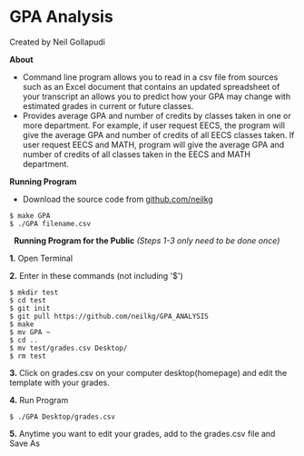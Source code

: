 # GPA Analysis
Created by Neil Gollapudi

**About**
- Command line program allows you to read in a csv file from sources such as an Excel document that contains an updated spreadsheet of your transcript an allows you to predict how your GPA may change with estimated grades in current or future classes.
- Provides average GPA and number of credits by classes taken in one or more department. For example, if user request EECS, the program will give the average GPA and number of credits of all EECS classes taken. If user request EECS and MATH, program will give the average GPA and number of credits of all classes taken in the EECS and MATH department.


**Running Program**
- Download the source code from [github.com/neilkg](https://github.com/neilkg/GPA_ANALYSIS)
```
$ make GPA
$ ./GPA filename.csv
```
&nbsp; 
**Running Program for the Public**
*(Steps 1-3 only need to be done once)*

**1.** Open Terminal

**2.** Enter in these commands (not including '$')
```
$ mkdir test
$ cd test
$ git init
$ git pull https://github.com/neilkg/GPA_ANALYSIS
$ make
$ mv GPA ~
$ cd ..
$ mv test/grades.csv Desktop/
$ rm test
```

**3.** Click on grades.csv on your computer desktop(homepage) and edit the template with your grades.

**4.** Run Program
```
$ ./GPA Desktop/grades.csv
```

**5.** Anytime you want to edit your grades, add to the grades.csv file and Save As

